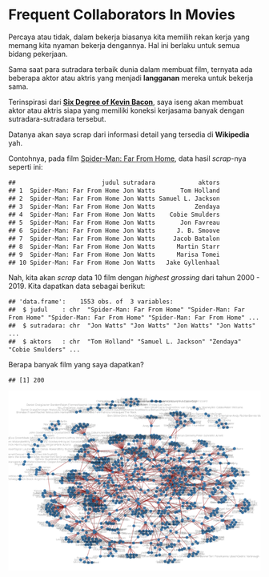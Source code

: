 Frequent Collaborators In Movies
================

Percaya atau tidak, dalam bekerja biasanya kita memilih rekan kerja yang
memang kita nyaman bekerja dengannya. Hal ini berlaku untuk semua bidang
pekerjaan.

Sama saat para sutradara terbaik dunia dalam membuat film, ternyata ada
beberapa aktor atau aktris yang menjadi **langganan** mereka untuk
bekerja sama.

Terinspirasi dari [**Six Degree of Kevin
Bacon**](https://en.m.wikipedia.org/wiki/Six_Degrees_of_Kevin_Bacon),
saya iseng akan membuat aktor atau aktris siapa yang memiliki koneksi
kerjasama banyak dengan sutradara-sutradara tersebut.

Datanya akan saya scrap dari informasi detail yang tersedia di
**Wikipedia** yah.

Contohnya, pada film [Spider-Man: Far From
Home](https://en.wikipedia.org/wiki/Spider-Man:_Far_From_Home), data
hasil *scrap*-nya seperti ini:

    ##                        judul sutradara            aktors
    ## 1  Spider-Man: Far From Home Jon Watts       Tom Holland
    ## 2  Spider-Man: Far From Home Jon Watts Samuel L. Jackson
    ## 3  Spider-Man: Far From Home Jon Watts           Zendaya
    ## 4  Spider-Man: Far From Home Jon Watts    Cobie Smulders
    ## 5  Spider-Man: Far From Home Jon Watts       Jon Favreau
    ## 6  Spider-Man: Far From Home Jon Watts      J. B. Smoove
    ## 7  Spider-Man: Far From Home Jon Watts     Jacob Batalon
    ## 8  Spider-Man: Far From Home Jon Watts      Martin Starr
    ## 9  Spider-Man: Far From Home Jon Watts      Marisa Tomei
    ## 10 Spider-Man: Far From Home Jon Watts   Jake Gyllenhaal

Nah, kita akan *scrap* data 10 film dengan *highest grossing* dari tahun
2000 - 2019. Kita dapatkan data sebagai berikut:

    ## 'data.frame':    1553 obs. of  3 variables:
    ##  $ judul    : chr  "Spider-Man: Far From Home" "Spider-Man: Far From Home" "Spider-Man: Far From Home" "Spider-Man: Far From Home" ...
    ##  $ sutradara: chr  "Jon Watts" "Jon Watts" "Jon Watts" "Jon Watts" ...
    ##  $ aktors   : chr  "Tom Holland" "Samuel L. Jackson" "Zendaya" "Cobie Smulders" ...

Berapa banyak film yang saya dapatkan?

    ## [1] 200

![](Directors_files/figure-gfm/unnamed-chunk-5-1.png)<!-- -->
